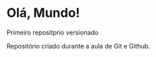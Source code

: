 # Olá, Mundo!
 Primeiro repositprio versionado

 Repositório criado durante a aula de Git e Github.
